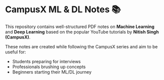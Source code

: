 # CampusX ML & DL Notes 📚

This repository contains well-structured PDF notes on **Machine Learning** and **Deep Learning** based on the popular YouTube tutorials by **Nitish Singh (CampusX)**.

These notes are created while following the CampusX series and aim to be useful for:
- Students preparing for interviews
- Professionals brushing up concepts
- Beginners starting their ML/DL journey
